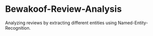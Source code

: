 # Bewakoof-Review-Analysis
 Analyzing reviews by extracting different entities using Named-Entity-Recognition.
